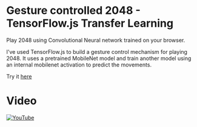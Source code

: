 # Gesture controlled 2048 - TensorFlow.js Transfer Learning

Play 2048 using Convolutional Neural network trained on your browser.

I've used TensorFlow.js to build a gesture control mechanism for playing 2048. It uses a pretrained MobileNet model and train another model using an internal mobilenet activation to predict the movements.

Try it [here](https://jithurjacob.in/tensorflowjs-gesture-controlled-2048/UI/)

# Video

[![YouTube](https://i.ytimg.com/vi/L0iSFf0VExQ/3.jpg)](https://youtu.be/L0iSFf0VExQ)

